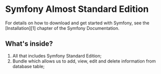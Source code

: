 Symfony Almost Standard Edition
===============================

For details on how to download and get started with Symfony, see the
[Installation][1] chapter of the Symfony Documentation.

What's inside?
--------------

1. All that includes Symfony Standard Edition;
2. Bundle which allows us to add, view, edit and delete information from database table;